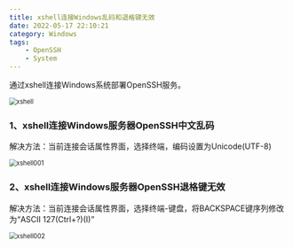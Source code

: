 ```yaml
---
title: xshell连接Windows乱码和退格键无效
date: 2022-05-17 22:10:21
category: Windows
tags: 
    - OpenSSH
    - System
---
```


通过xshell连接Windows系统部署OpenSSH服务。

<img src="https://s2.loli.net/2022/06/06/WF6A7pkqbnIdUlC.jpg" alt="xshell" style="zoom:80%;" />

### 1、xshell连接Windows服务器OpenSSH中文乱码

解决方法：当前连接会话属性界面，选择终端，编码设置为Unicode(UTF-8)

<img src="https://s2.loli.net/2022/06/06/oZDBecCPmsW75Ej.png" alt="xshell001" style="zoom:80%;" />

### 2、xshell连接Windows服务器OpenSSH退格键无效

解决方法：当前连接会话属性界面，选择终端-键盘，将BACKSPACE键序列修改为“ASCII 127(Ctrl+?)(I)”

<img src="https://s2.loli.net/2022/06/06/VmdxUG25grRz9hc.png" alt="xshell002" style="zoom:80%;" />